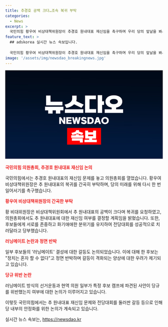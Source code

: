 ```yaml
---
title: 추경호 공백 크다…조속 복귀 부탁
categories:
  - News
excerpt: >
  국민의힘 황우여 비상대책위원장이 추경호 원내대표 재신임을 촉구하며 우리 당의 앞날을 봐서라도 다시 한 번 일어서달라고 호소했다. 추 원내대표는 사임을 표명한 후 여야 원 구성 협상과 관련해 책임을 지고 인천 연평도 등에서 잠행 중이다. 황 비대위원장은 후보들에게 서로 존중하고 분위기 조절을 당부하며, 러닝메이트 지적과 당규 위반 등 갈등이 격화되는 상황에 대한 우려를 피력하고 있다. 현재 국민의힘 전당대회 선관위는 당규 위반 여부를 논의 중이다.
feature_text: >
  ## adskorea 실시간 뉴스 속보입니다.

  국민의힘 황우여 비상대책위원장이 추경호 원내대표 재신임을 촉구하며 우리 당의 앞날을 봐서라도 다시 한 번 일어서달라고 호소했다. 추 원내대표는 사임을 표명한 후 여야 원 구성 협상과 관련해 책임을 지고 인천 연평도 등에서 잠행 중이다. 황 비대위원장은 후보들에게 서로 존중하고 분위기 조절을 당부하며, 러닝메이트 지적과 당규 위반 등 갈등이 격화되는 상황에 대한 우려를 피력하고 있다. 현재 국민의힘 전당대회 선관위는 당규 위반 여부를 논의 중이다.
image: '/assets/img/newsdao_breakingnews.jpg'
---
```


<p><img src="/assets/img/newsdao_breakingnews.jpg" alt="adskorea 속보" /></p>

<p><b><span style="color: #ee2323;">국민의힘 의원총회, 추경호 원내대표 재신임 논의</span></b></p>

<p>국민의힘에서는 추경호 원내대표의 재신임 문제를 놓고 의원총회를 열었습니다. 황우여 비상대책위원장은 추 원내대표의 복귀를 간곡히 부탁하며, 당의 미래를 위해 다시 한 번 일어서기를 촉구했습니다.</p>

<p data-ke-size="size16"></p>

<p><b><span style="color: #ee2323;">황우여 비상대책위원장의 간곡한 부탁</span></b></p>

<p>황 비대위원장은 비상대책위원회에서 추 원내대표의 공백이 크다며 복귀를 요청하였고, 의원총회에서도 추 원내대표에 대한 재신임 여부를 결정할 계획임을 밝혔습니다. 또한, 후보들에게 서로를 존중하고 화기애애한 분위기를 유지하여 전당대회를 성공적으로 치러달라고 당부했습니다.</p>

<p data-ke-size="size16"></p>

<p><b><span style="color: #ee2323;">러닝메이트 논란과 정면 반박</span></b></p>

<p>일부 후보들의 '러닝메이트' 결성에 대한 갈등도 논의되었습니다. 이에 대해 한 후보는 "정치는 혼자 할 수 없다"고 정면 반박하며 갈등이 격화되는 양상에 대한 우려가 제기되고 있습니다.</p>

<p data-ke-size="size16"></p>

<p><b><span style="color: #ee2323;">당규 위반 논란</span></b></p>

<p>러닝메이트 방식의 선거운동과 현역 의원 일부가 특정 후보 캠프에 파견된 사안이 당규를 위반했는지 여부에 대한 논의가 이루어지고 있습니다.</p>

<p data-ke-size="size16"></p>

<p>이렇듯 국민의힘에서는 추 원내대표 재신임 문제와 전당대회를 둘러싼 갈등 등으로 인해 당 내부의 안정화를 위한 논의가 계속되고 있습니다.</p>
실시간 뉴스 속보는, <a href="https://newsdao.kr" rel="dofollow">https://newsdao.kr</a>



